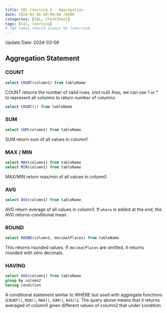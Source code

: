 ```yaml
---
title: SQL learning 3 - Aggregation
date: 2024-03-06 00:00:00 +0800
categories: [SQL, CheatSheet]
tags: [sql, learning]
# TAG names should always be lowercase
---
```

Update Date: 2024-03-06

## Aggregation Statement
### COUNT
```sql
select COUNT(column1) from tableName
```
COUNT returns the number of valid rows. (not null)
Also, we can use 1 or * to represent all columns to return number of columns:
```sql
select COUNT(1) from tableName
```

### SUM
```sql
select SUM(column1) from tableName
```
SUM return sum of all values in column1.

### MAX / MIN
```sql
select MAX(column1) from tableName
select MIN(column1) from tableName
```
MAX/MIN return max/min of all values in column1.

### AVG
```sql
select AVG(column1) from tableName
```
AVG return average of all values in column1.
If `where` is added at the end, the AVG returns conditional mean.

### ROUND
```sql
select ROUND(column1, decimalPlaces) from tableName
```
This returns rounded values. If `decimalPlaces` are omitted, it returns rounded with zero decimals.

### HAVING
```sql
select AVG(column1) from tableName
group by column2
having condition
```
A conditional statement similar to WHERE but used with aggregate functions (`COUNT()`, `MIN()`, `MAX()`, `SUM()`, `AVG()`).
The query above means that it returns averaged of column1 given different values of column2 that under condition.